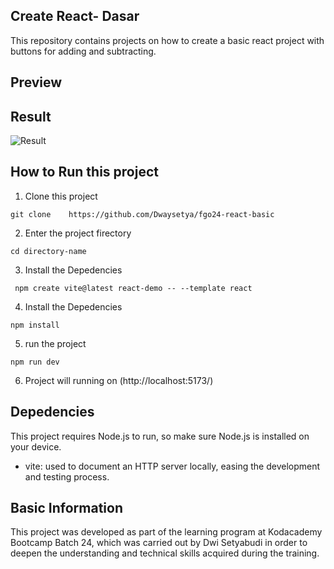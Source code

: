 ## Create React- Dasar

This repository contains projects on how to create a basic react project with buttons for adding and subtracting.

## Preview

## Result

![Result](./src/assets/images/Screenshot%202025-05-15%20at%2010.48.50.png)

## How to Run this project

1. Clone this project

```
git clone    https://github.com/Dwaysetya/fgo24-react-basic
```

2. Enter the project firectory

```
cd directory-name
```

3. Install the Depedencies

```
 npm create vite@latest react-demo -- --template react
```

4. Install the Depedencies

```
npm install
```

5. run the project

```
npm run dev
```

6. Project will running on (http://localhost:5173/)

## Depedencies

This project requires Node.js to run, so make sure Node.js is installed on your device.

- vite: used to document an HTTP server locally, easing the development and testing process.

## Basic Information

This project was developed as part of the learning program at Kodacademy Bootcamp Batch 24, which was carried out by Dwi Setyabudi in order to deepen the understanding and technical skills acquired during the training.
